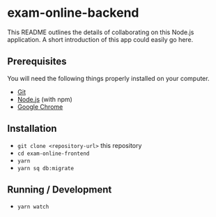 # exam-online-backend

This README outlines the details of collaborating on this Node.js application.
A short introduction of this app could easily go here.

## Prerequisites

You will need the following things properly installed on your computer.

* [Git](https://git-scm.com/)
* [Node.js](https://nodejs.org/) (with npm)
* [Google Chrome](https://google.com/chrome/)

## Installation

* `git clone <repository-url>` this repository
* `cd exam-online-frontend`
* `yarn`
* `yarn sq db:migrate`

## Running / Development

* `yarn watch`